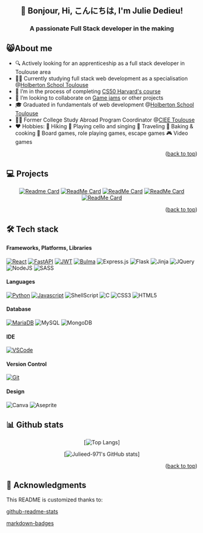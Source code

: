 <a name="readme-top"></a>

<div align="center">

## 👋 Bonjour, Hi, こんにちは, I'm Julie Dedieu!
### A passionate Full Stack developer in the making

</div>


## 😸About me


- 🔍 Actively looking for an apprenticeship as a full stack developer in Toulouse area
- 👨‍💻 Currently studying full stack web development as a specialisation @<a href="https://www.holbertonschool.fr/campus/toulouse">Holberton School Toulouse</a>
- 🦆 I’m in the process of completing <a href="https://cs50.harvard.edu/x/2024/">CS50 Harvard's course</a>
- 🤝 I’m looking to collaborate on <a href="https://itch.io/jams">Game jams</a> or other projects
- 🎓 Graduated in fundamentals of web development @<a href="https://www.holbertonschool.fr/campus/toulouse">Holberton School Toulouse</a>
- 👩‍💼 Former College Study Abroad Program Coordinator @<a href="https://www.ciee.org/go-abroad/college-study-abroad/locations/france/toulouse">CIEE Toulouse</a>
- ❤️ Hobbies: 🥾 Hiking 🎵 Playing cello and singing 🚅 Traveling 🍰 Baking & cooking 🎲 Board games, role playing games, escape games 🎮 Video games

<p align="right">(<a href="#readme-top">back to top</a>)</p>

## 💻 Projects

<div align="center">

[![Readme Card](https://github-readme-stats.vercel.app/api/pin/?username=Julieed-971&repo=CIEE_Toulouse_Website_Public&show_owner=true&description_lines_count=2&theme=github_dark)](https://github.com/Julieed-971/CIEE_Toulouse_Website_Public)
[![ReadMe Card](https://github-readme-stats.vercel.app/api/pin/?username=Julieed-971&repo=holbertonschool-printf&show_owner=true&description_lines_count=2&theme=github_dark)](https://github.com/Julieed-971/holbertonschool-printf)
[![ReadMe Card](https://github-readme-stats.vercel.app/api/pin/?username=Julieed-971&repo=holbertonschool-simple_shell&show_owner=true&description_lines_count=2&theme=github_dark)](https://github.com/Julieed-971/holbertonschool-simple_shell)
[![ReadMe Card](https://github-readme-stats.vercel.app/api/pin/?username=Julieed-971&repo=holbertonschool-AirBnB_clone_v4&show_owner=true&description_lines_count=2&theme=github_dark)](https://github.com/Julieed-971/holbertonschool-AirBnB_clone_v4)
[![ReadMe Card](https://github-readme-stats.vercel.app/api/pin/?username=Julieed-971&repo=holbertonschool-web-development&show_owner=true&description_lines_count=2&theme=github_dark)](https://github.com/Julieed-971/holbertonschool-web-development)


</div>

<p align="right">(<a href="#readme-top">back to top</a>)</p>

## 🛠️ Tech stack

#### Frameworks, Platforms, Libraries

[![React][React.js]][React-url] [![FastAPI][FastAPI]][FastAPI-url] [![JWT][JWT]][JWT-url] [![Bulma][Bulma]][Bulma-url] ![Express.js] ![Flask] ![Jinja] ![JQuery] ![NodeJS] ![SASS]

#### Languages

[![Python][Python]][Python-url] [![Javascript][Javascript]][Javascript-url]
![ShellScript] ![C] ![CSS3] ![HTML5]

#### Database

[![MariaDB][MariaDB]][MariaDB-url] ![MySQL] ![MongoDB]

#### IDE

[![VSCode][VSCode]][VSCode-url]

#### Version Control

[![Git][Git]][Git-url]

#### Design

![Canva] ![Aseprite]

## 📊 Github stats

<div align="center">


[![Top Langs](https://github-readme-stats.vercel.app/api/top-langs/?username=Julieed-971&size_weight=0.5&count_weight=0.5&layout=pie&hide=ShaderLab,HLSL&langs_count=8&theme=github_dark)]


[![Julieed-971's GitHub stats](https://github-readme-stats.vercel.app/api?username=Julieed-971&show_icons=true&theme=github_dark)]

</div>

<p align="right">(<a href="#readme-top">back to top</a>)</p>

[React.js]: https://img.shields.io/badge/React-20232A?style=for-the-badge&logo=react&logoColor=61DAFB
[React-url]: https://reactjs.org/
[FastAPI]: https://img.shields.io/badge/FastAPI-20232A?style=for-the-badge&logo=fastapi&logoColor=61DAFB
[FastAPI-url]: https://fastapi.tiangolo.com/
[MariaDB]: https://img.shields.io/badge/MariaDB-20232A?style=for-the-badge&logo=mariadb&logoColor=61DAFB
[MariaDB-url]: https://mariadb.com/
[JWT]: https://img.shields.io/badge/JWT-20232A?style=for-the-badge&logo=JSON%20web%20tokens
[JWT-url]: https://jwt.io/
[VSCode]: https://img.shields.io/badge/Visual%20Studio%20Code-20232A.svg?style=for-the-badge&logo=visual-studio-code&logoColor=white
[VSCode-url]: https://code.visualstudio.com/
[Python]: https://img.shields.io/badge/python-20232A?style=for-the-badge&logo=python&logoColor=ffdd54
[Python-url]: https://www.python.org/
[JavaScript]: https://img.shields.io/badge/javascript-20232A.svg?style=for-the-badge&logo=javascript&logoColor=%23F7DF1E
[JavaScript-url]: https://javascript.info/
[Bulma]: https://img.shields.io/badge/bulma-20232A?style=for-the-badge&logo=bulma&logoColor=white
[Bulma-url]: https://bulma.io/
[Git]: https://img.shields.io/badge/git-20232A.svg?style=for-the-badge&logo=git&logoColor=white
[Git-url]: https://git-scm.com/
[ShellScript]: https://img.shields.io/badge/shell_script-20232A.svg?style=for-the-badge&logo=gnu-bash&logoColor=white
[C]: https://img.shields.io/badge/c-20232A.svg?style=for-the-badge&logo=c&logoColor=white
[CSS3]: https://img.shields.io/badge/css3-20232A.svg?style=for-the-badge&logo=css3&logoColor=white
[HTML5]: https://img.shields.io/badge/html5-20232A.svg?style=for-the-badge&logo=html5&logoColor=white
[MySQL]: https://img.shields.io/badge/mysql-20232A.svg?style=for-the-badge&logo=mysql&logoColor=white
[MongoDB]: https://img.shields.io/badge/MongoDB-20232A.svg?style=for-the-badge&logo=mongodb&logoColor=white
[Canva]: https://img.shields.io/badge/Canva-20232A.svg?style=for-the-badge&logo=Canva&logoColor=white
[Aseprite]: https://img.shields.io/badge/Aseprite-20232A?style=for-the-badge&logo=Aseprite&logoColor=#7D929E
[Express.js]: https://img.shields.io/badge/express.js-20232A.svg?style=for-the-badge&logo=express&logoColor=%2361DAFB
[Flask]: https://img.shields.io/badge/flask-20232A.svg?style=for-the-badge&logo=flask&logoColor=white
[Jinja]: https://img.shields.io/badge/jinja-20232A.svg?style=for-the-badge&logo=jinja&logoColor=black
[jQuery]: https://img.shields.io/badge/jquery-20232A.svg?style=for-the-badge&logo=jquery&logoColor=white
[NodeJS]: https://img.shields.io/badge/node.js-20232A?style=for-the-badge&logo=node.js&logoColor=white
[SASS]: https://img.shields.io/badge/SASS-20232A.svg?style=for-the-badge&logo=SASS&logoColor=white

## 🙏 Acknowledgments

This README is customized thanks to:

<a href="https://github.com/anuraghazra/github-readme-stats">github-readme-stats</a>

<a href="https://github.com/Ileriayo/markdown-badges">markdown-badges</a>
